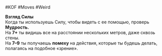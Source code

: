 #KOF #Moves #Weird 

**Взгляд Силы**  
Когда ты используешь Силу, чтобы видеть с  ее помощью, проверь **Мудрость.**  
На  **7+** ты видишь все на  расстоянии нескольких  метров, даже сквозь стены.  
На  **7–9** ты получаешь **помеху** на  действия, которые  ты будешь делать, полагаясь на подобное «зрение».
